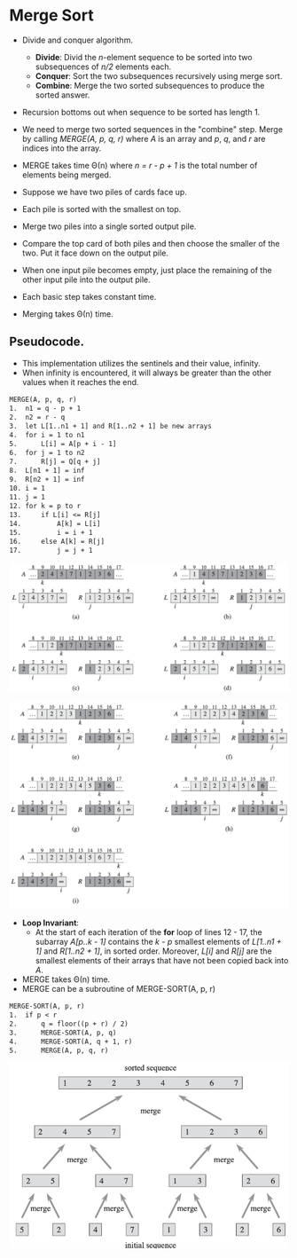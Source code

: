 # Merge Sort
- Divide and conquer algorithm.
    - **Divide**: Divid the *n*-element sequence to be sorted into two subsequences of *n/2* elements each.
    - **Conquer**: Sort the two subsequences recursively using merge sort.
    - **Combine**: Merge the two sorted subsequences to produce the sorted answer.
- Recursion bottoms out when sequence to be sorted has length 1.
- We need to merge two sorted sequences in the "combine" step. Merge by calling *MERGE(A, p, q, r)* where *A* is an array and *p*, *q*, and *r* are indices into the array.
- MERGE takes time &Theta;(n) where *n = r - p + 1* is the total number of elements being merged.

- Suppose we have two piles of cards face up.
- Each pile is sorted with the smallest on top.
- Merge two piles into a single sorted output pile.
- Compare the top card of both piles and then choose the smaller of the two. Put it face down on the output pile.
- When one input pile becomes empty, just place the remaining of the other input pile into the output pile.
- Each basic step takes constant time.
- Merging takes &Theta;(n) time.

## Pseudocode.
- This implementation utilizes the sentinels and their value, infinity.
- When infinity is encountered, it will always be greater than the other values when it reaches the end.

```
MERGE(A, p, q, r)
1.  n1 = q - p + 1
2.  n2 = r - q
3.  let L[1..n1 + 1] and R[1..n2 + 1] be new arrays
4.  for i = 1 to n1
5.      L[i] = A[p + i - 1]
6.  for j = 1 to n2
7.      R[j] = Q[q + j]
8.  L[n1 + 1] = inf
9.  R[n2 + 1] = inf
10. i = 1
11. j = 1
12. for k = p to r
13.     if L[i] <= R[j]
14.         A[k] = L[i]
15.         i = i + 1
16.     else A[k] = R[j]
17.         j = j + 1
```

![alt text](https://github.com/eyc94/Notes/blob/master/images/mergesort_one.png "Example of steps of mergesort")

![alt text](https://github.com/eyc94/Notes/blob/master/images/mergesort_two.png "Example of steps of mergesort")

- **Loop Invariant**:
    - At the start of each iteration of the **for** loop of lines 12 - 17, the subarray *A\[p..k - 1\]* contains the *k - p* smallest elements of *L\[1..n1 + 1\]* and *R\[1..n2 + 1\]*, in sorted order. Moreover, *L\[i\]* and *R\[j\]* are the smallest elements of their arrays that have not been copied back into *A*.
- MERGE takes &Theta;(n) time.
- MERGE can be a subroutine of MERGE-SORT(A, p, r)

```
MERGE-SORT(A, p, r)
1.  if p < r
2.      q = floor((p + r) / 2)
3.      MERGE-SORT(A, p, q)
4.      MERGE-SORT(A, q + 1, r)
5.      MERGE(A, p, q, r)
```

![alt text](https://github.com/eyc94/Notes/blob/master/images/mergesort_bottom_up.png "Example of steps of mergesort")